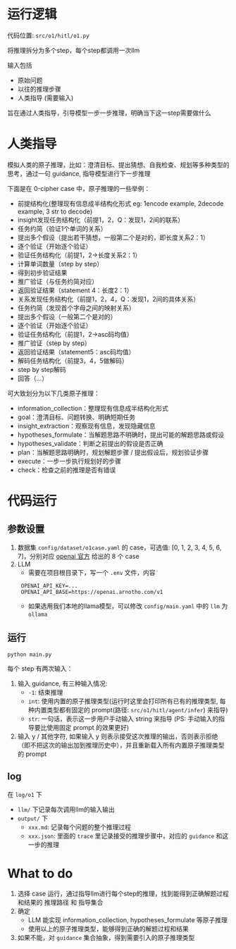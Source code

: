 # 运行逻辑

代码位置: `src/o1/hitl/o1.py`

将推理拆分为多个step，每个step都调用一次llm

输入包括
- 原始问题
- 以往的推理步骤
- 人类指导 (需要输入)

旨在通过人类指导，引导模型一步一步推理，明确当下这一step需要做什么

# 人类指导

模拟人类的原子推理，比如：澄清目标、提出猜想、自我检查、规划等多种类型的思考，通过一句 guidance, 指导模型进行下一步推理

下面是在 0-cipher case 中，原子推理的一些举例：
- 前提结构化(整理现有信息成半结构化形式 eg: 1encode example, 2decode example, 3 str to decode)
- insight发现任务结构化（前提1，2，Q：发现1，2间的联系）
- 任务约简（验证1个单词的关系）
- 提出多个假设（提出若干猜想，一般第二个是对的，即长度关系2：1）
- 逐个验证（开始逐个验证）
- 验证任务结构化（前提1，2->长度关系2：1）
- 计算单词数量（step by step）
- 得到初步验证结果
- 推广验证（与任务约简对应）
- 返回验证结果（statement 4：长度2：1）
- 关系发现任务结构化（前提1，2，4，Q：发现1，2间的具体关系）
- 任务约简（发现首个字母之间的映射关系）
- 提出多个假设（一般第二个是对的）
- 逐个验证（开始逐个验证）
- 验证任务结构化（前提1，2->asc码均值）
- 推广验证（step by step）
- 返回验证结果（statement5：asc码均值）
- 解码任务结构化（前提3，4，5做解码）
- step by step解码
- 回答（...）

可大致划分为以下几类原子推理：
- information_collection：整理现有信息成半结构化形式
- goal：澄清目标、问题转换、明确短期任务
- insight_extraction：观察现有信息，发现隐藏信息
- hypotheses_formulate：当解题思路不明确时，提出可能的解题思路或假设
- hypotheses_validate：判断之前提出的假设是否正确
- plan：当解题思路明确时，规划解题步骤 / 提出假设后，规划验证步骤
- execute：一步一步执行规划好的步骤
- check：检查之前的推理是否有错误

# 代码运行

## 参数设置

1. 数据集
   `config/dataset/o1case.yaml` 的 case，可选值: [0, 1, 2, 3, 4, 5, 6, 7]，分别对应 [openai 官方](https://openai.com/index/learning-to-reason-with-llms/) 给出的 8 个 case
2. LLM
   - 需要在项目根目录下，写一个 `.env` 文件，内容
   ```
    OPENAI_API_KEY=...
    OPENAI_API_BASE=https://openai.arnotho.com/v1
    ```
   - 如果选用我们本地的llama模型，可以修改 `config/main.yaml` 中的 `llm` 为 `ollama`

## 运行

```shell
python main.py
```

每个 step 有两次输入：
1. 输入 guidance, 有三种输入情况:
   - `-1`: 结束推理
   - `int`: 使用内置的原子推理类型(运行时这里会打印所有已有的推理类型, 每种内置类型都有固定的 prompt(路径: `src/o1/hitl/agent/infer`) 来指导)
   - `str`: 一句话，表示这一步用户手动输入 string 来指导 (PS: 手动输入的指导要比使用固定 prompt 的效果更好)
2. 输入 y / 其他字符, 如果输入 y 则表示接受这次推理的输出，否则表示拒绝（即不把这次的输出加到推理历史中），并且重新载入所有内置原子推理类型的 prompt

## log

在 `log/o1` 下
- `llm/` 下记录每次调用llm的输入输出
- `output/` 下
  - `xxx.md`: 记录每个问题的整个推理过程
  - `xxx.json`: 里面的 `trace` 里记录接受的推理步骤中，对应的 `guidance` 和这一步的推理

# What to do

1. 选择 case 运行，通过指导llm进行每个step的推理，找到能得到正确解题过程和结果的 推理路径 和 指导集合
2. 确定
   - LLM 能实现 information_collection, hypotheses_formulate 等原子推理
   - 使用以上的原子推理类型，能够得到正确的解题过程和结果
3. 如果不能，对 `guidance` 集合抽象，得到需要引入的原子推理类型

